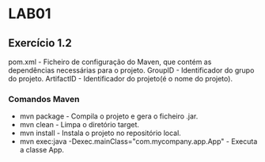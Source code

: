 # LAB01

## Exercício 1.2

pom.xml - Ficheiro de configuração do Maven, que contém as dependências necessárias para o projeto.
GroupID - Identificador do grupo do projeto.
ArtifactID - Identificador do projeto(é o nome do projeto).

### Comandos Maven

- mvn package - Compila o projeto e gera o ficheiro .jar.
- mvn clean - Limpa o diretório target.
- mvn install - Instala o projeto no repositório local.
- mvn exec:java -Dexec.mainClass="com.mycompany.app.App" - Executa a classe App.




